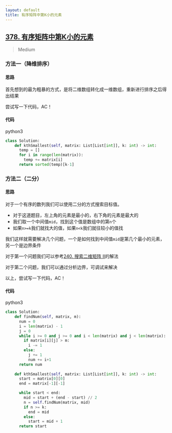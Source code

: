 ```yaml
---
layout: default
title: 有序矩阵中第K小的元素
---
```


## [378\. 有序矩阵中第K小的元素](https://leetcode-cn.com/problems/kth-smallest-element-in-a-sorted-matrix/)

> Medium

### 方法一（降维排序）

#### 思路

首先想到的最为粗暴的方式，是将二维数组转化成一维数组，重新进行排序之后得出结果

尝试写一下代码，AC！

#### 代码
python3
```python
class Solution:
    def kthSmallest(self, matrix: List[List[int]], k: int) -> int:
      temp = []
      for i in range(len(matrix)):
        temp += matrix[i]
      return sorted(temp)[k-1]
```

### 方法二（二分）

#### 思路

对于一个有序的数列我们可以使用二分的方式搜索目标值。

* 对于这道题目，左上角的元素是最小的，右下角的元素是最大的
* 我们取一个中间值`mid`，找到这个值是数组中的第`n`个
* 如果`n>=k`我们就找大的值，如果`n<k`我们就往较小的值找

我们这样就需要解决几个问题，一个是如何找到中间值`mid`是第几个最小的元素，另一个是边界条件

对于第一个问题我们可以参考[240. 搜索二维矩阵 II](https://leetcode-cn.com/problems/search-a-2d-matrix-ii/)的解法

对于第二个问题，我们可以通过分析边界，可调试来解决

以上，尝试写一下代码，AC！

#### 代码
python3
```python
class Solution:
    def findNum(self, matrix, m):
      num = 0
      i = len(matrix) - 1
      j = 0
      while i >= 0 and j >= 0 and i < len(matrix) and j < len(matrix):
        if matrix[i][j] > m:
          i -= 1
        else:
          j += 1
          num += i+1
      return num
        
    def kthSmallest(self, matrix: List[List[int]], k: int) -> int:
      start = matrix[0][0]
      end = matrix[-1][-1]

      while start < end:
        mid = start + (end - start) // 2
        n = self.findNum(matrix, mid)
        if n >= k:
          end = mid
        else:
          start = mid + 1
      return start
```
